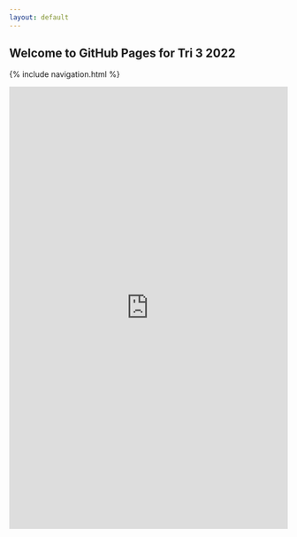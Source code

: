 ```yaml
---
layout: default
---
```


## Welcome to GitHub Pages for Tri 3 2022

{% include navigation.html %} 

<center><iframe frameborder="0" width="100%" height="800px" src="https://replit.com/@jmort1021/pagespython?lite=true#README.md"></center>

{% include_relative README.md %}



